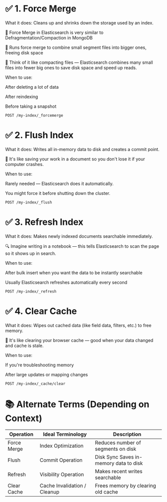 # ✅ 1. Force Merge
What it does:
Cleans up and shrinks down the storage used by an index.

🧩 Force Merge in Elasticsearch is very similar to Defragmentation/Compaction in MongoDB

🧩 Runs force merge to combine small segment files into bigger ones, freeing disk space

🧹 Think of it like compacting files — Elasticsearch combines many small files into fewer big ones to save disk space and speed up reads.

When to use:

After deleting a lot of data

After reindexing

Before taking a snapshot
```
POST /my-index/_forcemerge
```
# ✅ 2. Flush Index
What it does:
Writes all in-memory data to disk and creates a commit point.

🧾 It's like saving your work in a document so you don't lose it if your computer crashes.

When to use:

Rarely needed — Elasticsearch does it automatically.

You might force it before shutting down the cluster.
```
POST /my-index/_flush
```
# ✅ 3. Refresh Index
What it does:
Makes newly indexed documents searchable immediately.

🔍 Imagine writing in a notebook — this tells Elasticsearch to scan the page so it shows up in search.

When to use:

After bulk insert when you want the data to be instantly searchable

Usually Elasticsearch refreshes automatically every second
```
POST /my-index/_refresh
```
# ✅ 4. Clear Cache
What it does:
Wipes out cached data (like field data, filters, etc.) to free memory.

🧠 It's like clearing your browser cache — good when your data changed and cache is stale.

When to use:

If you're troubleshooting memory

After large updates or mapping changes
```
POST /my-index/_cache/clear
```
# 📚 Alternate Terms (Depending on Context)

|Operation	|Ideal Terminology	|Description|
|-----------|-------------------|-----------|
|Force Merge	|Index Optimization	|Reduces number of segments on disk|
|Flush	|Commit Operation |Disk Sync	Saves in-memory data to disk|
|Refresh	|Visibility Operation	|Makes recent writes searchable|
|Clear Cache	|Cache Invalidation / Cleanup	|Frees memory by clearing old cache|
